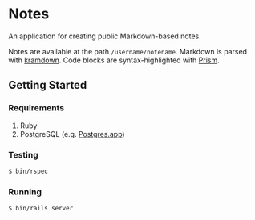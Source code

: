 # Notes

An application for creating public Markdown-based notes.

Notes are available at the path `/username/notename`. Markdown is parsed with [kramdown](https://github.com/gettalong/kramdown). Code blocks are syntax-highlighted with [Prism](https://prismjs.com/).

## Getting Started

### Requirements

1. Ruby
1. PostgreSQL (e.g. [Postgres.app][postgres-app])

### Testing

```sh
$ bin/rspec
```

### Running

```sh
$ bin/rails server
```

[postgres-app]: http://postgresapp.com
